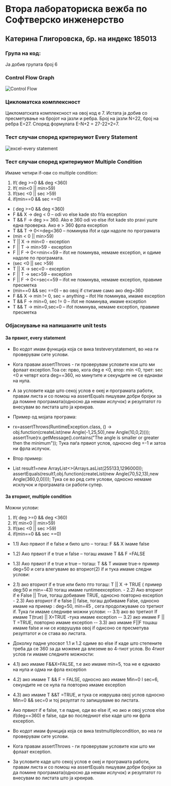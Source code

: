 # Втора лабораториска вежба по Софтверско инженерство
## Катерина Глигоровска, бр. на индекс 185013
### Група на код:
Ја добив групата број 6
### Control Flow Graph
![Control Flow](https://user-images.githubusercontent.com/44732265/84551798-fc2a4f00-ad0e-11ea-852c-cfe2eddc1691.png)
### Цикломатска комплексност
Цикломатската комплексност на овој код е 7. Истата ја добив со пресметување на бројот на јазли и ребра. Број на јазли N=22, број на ребра E=27. Според формулата E-N+2 = 27-22+2=7.
### Тест случаи според критериумот Every Statement
![excel-every statement](https://user-images.githubusercontent.com/44732265/84552261-6db6cd00-ad10-11ea-9267-c60e9892c1cb.png)
### Тест случаи според критериумот Multiple Condition
Имаме четири if-ови со multiple condition:
1.	If( deg >=0 && deg <360) 
2.	If( min<0 || min>59)
3.	If(sec <0 || sec >59)
4.	 if(min==0 && sec ==0)
- ( deg >=0 && deg <360)
- F && X -> deg < 0 – odi vo else kade sto frla exception
- T && F -> deg >= 360. Ako e 360 odi vo else ifot kade sto pravi уште една проверка. Ако е > 360 фрла exception
- T && T -> 0<=deg<360 – поминува ifot и оди надоле по програмата
- (min < 0 || min>59)
- T || X -> min<0 - exception
- F || T -> min>59 - exception
- F || F -> 0<=min<=59 – ifot не поминува, немаме exception, и одиме надоле по програмата.
- (sec <0 || sec >59)
- T || X -> sec<0 – exception 
- F || T -> sec>59 – exception 
- F || F -> 0<=sec<=59 – ifot не поминува, немаме exception, правиме пресметка
- (min==0 && sec ==0) – во овој if стигаме само ако deg=360
- F && X -> min != 0, sec = anything – ifot Не поминува, имаме еxception
- T && F -> min=0, sec != 0 – ifot не поминува, имаме еxception
- T && T -> min=0,sec=0 – ifot поминува, немаме еxception, правиме пресметка

### Објаснување на напишаните unit tests
#### За првиот, every statement 
- Во кодот имам функција која се вика testeverystatement, во неа ги проверувам сите услови.
- Кога правам assertThrows - ги проверувам условите кои што ми фрлаат exception.Тоа се: прво, кога deg e <0, втор: min <0, трет: sec <0 и четврт кога deg==360, но минутите и секундите не се еднакви на нула. 
- А за условите каде што секој услов е океј и програмата работи, правам листа и со помош на assertEquals пишувам добри бројки за да помине програмата(односно да немам ислучок) и резултатот го внесувам во листата што ја креирав.

- Пример од мојата програма: 
- rx=assertThrows(RuntimeException.class, () -> obj.function(createList(new Angle(-1,25,50),new Angle(10,0,2))));
        assertTrue(rx.getMessage().contains("The angle is smaller or greater then the minimum"));     Тука паѓа првиот услов, односно deg =-1 и затоа ни фрла ислучок.
- Втор пример:
-  List<Integer> result1=new ArrayList<>(Arrays.asList(255133,1296000));
        assertEquals(result1,obj.function(createList(new Angle(70,52,13),new Angle(360,0,0))));  Тука се во ред сите услови, односно немаме исклучок и програмата си работи супер. 
#### За вториот, multiple condition
Можни услови:
1.	If( deg >=0 && deg <360) 
2.	If( min<0 || min>59)
3.	If(sec <0 || sec >59)
4.	 if(min==0 && sec ==0)
- 1.1)	Ако првиот if е false и било што – тогаш: F && X iмаме false 

- 1.2)	 Ако првиот if e true и false – тогаш имаме T && F =FALSE  

- 1.3)	 Ако првиот if e true и true – тогаш: T && T имаме true->  пример deg=50 и сега влегуваме во вториот(2) if и тука имаме следни услови:

- 2.1) ако вториот if e true или било пто тогаш: T || X -> TRUE ( пример deg:50 и min=-43)  тогаш имаме runtimeexception.
      -  2.2) Ако вториот if e False || True, тогаш добиваме TRUE, односно повторно exception
       - 2.3)  Ако вториот if e false || false, тогаш добиваме False, односно имаме на приемр : deg=50, min=45 , сега продолжуваме со третиот if. Тука ги имаме следниве можни услови:
            -- 3.1) ако во третиот If имаме T(true) || X=TRUE -тука имаме exception
            -- 3.2) ако имаме  F || T =TRUE, повторно имаме exception
            -- 3.3) ако имаме F||F тошаш имаме false и ни се изврушува овој if однсоно се пресметува резултатот и се става во листата.

- Доколку падне улосвот 1.1 и 1.2 одиме во else if каде што степените треба да се 360 за да можеме да влеземе во 4-тиот услов. Во 4тиот услов ги имаме следните можности:
- 4.1) ако имаме F&&X=FALSE, т.е ако имаме min=5, тоа не е еднакво на нула и одма ни фрла exception
- 4.2) ако имаме T && F = FALSE, односно ако имаме Min=0 I sec=6, секундите не се нула па повторно имаме exception
- 4.3) ако имаме T &&T =TRUE, и тука се изврушва овој услов односно Min=0 && sec=0 и тој резултат го запишуваме во листата.
- Ако првиот if е false, т.е падне, оди во else if, но ако и овој услов else if(deg==360) е false, oди во последниот else  каде што ни фрла exception.

- Во кодот имам функција која се вика testmultiplecondition, во неа ги проверувам сите услови.
- Кога правам assertThrows - ги проверувам условите кои што ми фрлаат exception.
- За условите каде што секој услов е океј и програмата работи, правам листа и со помош на assertEquals пишувам добри бројки за да помине програмата(односно да немам ислучок) и резултатот го внесувам во листата што ја креирав.
